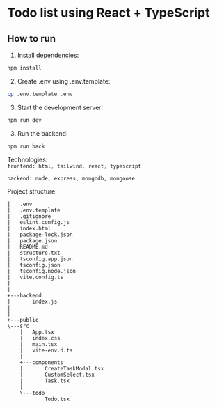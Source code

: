 # Todo list using React + TypeScript

## How to run

1. Install dependencies:
```bash
npm install
```
2. Create .env using .env.template:
```bash
cp .env.template .env
```
3. Start the development server:
```bash
npm run dev
```
3. Run the backend:
```bash
npm run back
```

Technologies: <br>
```frontend: html, tailwind, react, typescript```

```backend: node, express, mongodb, mongoose```

Project structure:
```
|   .env
|   .env.template
|   .gitignore
|   eslint.config.js
|   index.html
|   package-lock.json
|   package.json
|   README.md
|   structure.txt
|   tsconfig.app.json
|   tsconfig.json
|   tsconfig.node.json
|   vite.config.ts
|   
|           
+---backend
|       index.js
|       
|           
+---public
\---src
    |   App.tsx
    |   index.css
    |   main.tsx
    |   vite-env.d.ts
    |   
    +---components
    |       CreateTaskModal.tsx
    |       CustomSelect.tsx
    |       Task.tsx
    |       
    \---todo
            Todo.tsx
            

```